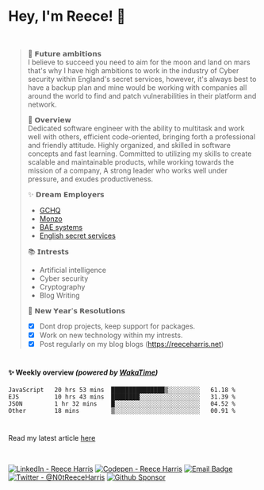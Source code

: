 
# Hey, I'm Reece! 👋

<br>

> 🚀 𝗙𝘂𝘁𝘂𝗿𝗲 𝗮𝗺𝗯𝗶𝘁𝗶𝗼𝗻𝘀 \
>I believe to succeed you need to aim for the moon and land on mars that's why I have high ambitions to work in the industry of Cyber security within England's secret services, however, it's always best to have a backup plan and mine would be working with companies all around the world to find and patch vulnerabilities in their platform and network. 
>
>📝 𝗢𝘃𝗲𝗿𝘃𝗶𝗲𝘄 \
>Dedicated software engineer with the ability to multitask and work well with others, efficient code-oriented, bringing forth a professional and friendly attitude. Highly organized, and skilled in software concepts and fast learning. Committed to utilizing my skills to create scalable and maintainable products, while working towards the mission of a company, A strong leader who works well under pressure, and exudes productiveness.
>
>✨ 𝗗𝗿𝗲𝗮𝗺 𝗘𝗺𝗽𝗹𝗼𝘆𝗲𝗿𝘀 
> - [GCHQ](https://www.gchq.gov.uk/) 
> - [Monzo](https://github.com/monzo) 
> - [BAE systems](https://www.baesystems.com/) 
> - [English secret services](https://www.mi5.gov.uk/cyber) 
> 
> 📚 𝗜𝗻𝘁𝗿𝗲𝘀𝘁𝘀 
> - Artificial intelligence 
> - Cyber security 
> - Cryptography 
> - Blog Writing
> 
> 🎉 𝗡𝗲𝘄 𝗬𝗲𝗮𝗿'𝘀 𝗥𝗲𝘀𝗼𝗹𝘂𝘁𝗶𝗼𝗻𝘀 
> - [x] Dont drop projects, keep support for packages.
> - [x] Work on new technology within my intrests. 
> - [x] Post regularly on my blog blogs (https://reeceharris.net)

# 

#### ✨ Weekly overview *(powered by [WakaTime](https://wakatime.com/))*
<!--START_SECTION:waka-->

```text
JavaScript   20 hrs 53 mins  ███████████████▒░░░░░░░░░   61.18 %
EJS          10 hrs 43 mins  ████████░░░░░░░░░░░░░░░░░   31.39 %
JSON         1 hr 32 mins    █░░░░░░░░░░░░░░░░░░░░░░░░   04.52 %
Other        18 mins         ▒░░░░░░░░░░░░░░░░░░░░░░░░   00.91 %
```

<!--END_SECTION:waka-->


# 

Read my latest article [here](https://reeceharris.net/latest)

<br>

[![LinkedIn - Reece Harris](https://img.shields.io/badge/LinkedIn-0077B5?style=for-the-badge&logo=linkedin&logoColor=white)](https://www.linkedin.com/in/notreeceharris)
[![Codepen - Reece Harris](https://img.shields.io/badge/CodePen-1e1f26?style=for-the-badge&logo=codepen&logoColor=white)](https://codepen.io/notreeceharris)
[![Email Badge](https://img.shields.io/badge/Email-D14836?style=for-the-badge&logo=Mail.Ru&logoColor=white)](mailto:reeceharris@email.com)
[![Twitter - @N0tReeceHarris](https://img.shields.io/badge/Twitter-1DA1F2?style=for-the-badge&logo=twitter&logoColor=white)](https://twitter.com/N0tReeceHarris)
[![Github Sponsor](https://img.shields.io/badge/Sponsor-ca5d9e?style=for-the-badge&logo=github&logoColor=white)](https://github.com/sponsors/NotReeceHarris)
